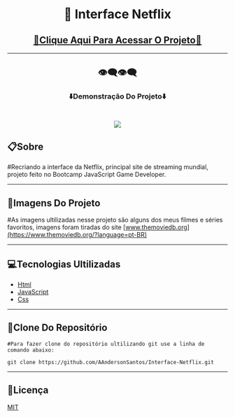<h1 align="center">🎥 Interface Netflix </h1>

<h2 align="center"><a href="https://aandersonsantos.github.io/Interface-Netflix/"> 🚀Clique Aqui Para Acessar O Projeto🚀</a></h2>
<p>

---


<h2 align="center">👁‍🗨👁‍🗨</h2>
<h3 align="center">⬇️Demonstração Do Projeto⬇️</h3>
<p>
<h1 align="center"><img src="img/projeto.gif"></h1>

## **📋Sobre**

#Recriando a interface da Netflix, principal site de streaming mundial, projeto feito no Bootcamp JavaScript Game Developer.

---

## **🔗Imagens Do Projeto**
#As imagens ultilizadas nesse projeto são alguns dos meus filmes e séries favoritos, imagens foram tiradas do site [www.themoviedb.org](https://www.themoviedb.org/?language=pt-BR)

---

## **💻Tecnologias Ultilizadas**

* [Html](https://developer.mozilla.org/pt-BR/docs/Web/Guide/HTML/HTML5)
* [JavaScript](https://developer.mozilla.org/pt-BR/docs/Web/JavaScript)
* [Css](https://developer.mozilla.org/pt-BR/docs/Web/CSS)
---

## **💾Clone Do Repositório**
```
#Para fazer clone do repositório ultilizando git use a linha de comando abaixo:

git clone https://github.com/AAndersonSantos/Interface-Netflix.git
```
---


## **📝Licença**

 [MIT](https://github.com/AAndersonSantos/Interface-Netflix/blob/main/LICENSE) 